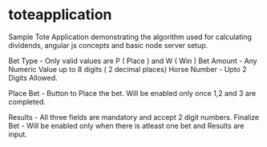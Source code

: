 # toteapplication
Sample Tote Application demonstrating the algorithm used for calculating dividends, angular js concepts and basic node server setup.

Bet Type - Only valid values are P ( Place ) and W ( Win )
Bet Amount - Any Numeric Value up to 8 digits ( 2 decimal places)
Horse Number - Upto 2 Digits Allowed.

Place Bet - Button to Place the bet. Will be enabled only once 1,2 and 3 are completed.


Results - All three fields are mandatory and accept 2 digit numbers.
Finalize Bet - Will be enabled only when there is atleast one bet and Results are input.
